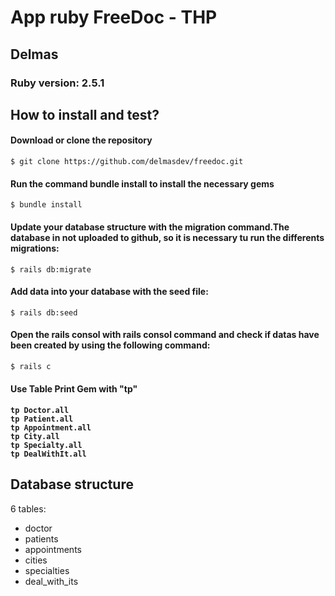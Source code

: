 <!DOCTYPE html>
<html>
<body>
  <div>
  <h1>App ruby FreeDoc - THP</h1>
    <h2>Delmas</h2>
      <h3>Ruby version: 2.5.1</h3>
   <h2>How to install and test?</h2>
      <h4>Download or clone the repository</h4>
        <code>$ git clone https://github.com/delmasdev/freedoc.git</code>
      <h4>Run the command bundle install to install the necessary gems</h4>
        <code>$ bundle install</code>
      <h4>Update your database structure with the migration command.The database in not uploaded to github, so it is necessary tu run the differents migrations:</h4>
        <code>$ rails db:migrate</code>
      <h4>Add data into your database with the seed file:</h4>
        <code>$ rails db:seed</code>
      <h4>Open the rails consol with rails consol command and check if datas have been created by using the following command:</h4>
        <code>$ rails c</code>
      <h4>Use Table Print Gem with "tp"<h4>
        <code>tp Doctor.all</code><br>
        <code>tp Patient.all</code><br>
        <code>tp Appointment.all</code><br>
        <code>tp City.all</code><br>
        <code>tp Specialty.all</code><br>
        <code>tp DealWithIt.all</code>
      </div>
      <div>
        <h2>Database structure</h3>
        <p>6 tables:</p>
        <ul>
          <li>doctor</li>
          <li>patients</li>
          <li>appointments</li>
          <li>cities</li>
          <li>specialties</li>
          <li>deal_with_its</li>
        </ul>
     </div>
</body>
</html>
